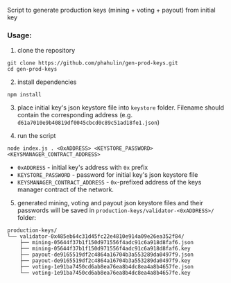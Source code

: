 Script to generate production keys (mining + voting + payout) from initial key

### Usage:
1. clone the repository
```
git clone https://github.com/phahulin/gen-prod-keys.git
cd gen-prod-keys
```

2. install dependencies
```
npm install
```

3. place initial key's json keystore file into `keystore` folder. Filename should contain the corresponding address (e.g. `d61a7010e9b40819df0045cbcd0c89c51ad18fe1.json`)

4. run the script
```
node index.js . <0xADDRESS> <KEYSTORE_PASSWORD> <KEYSMANAGER_CONTRACT_ADDRESS>
```
* `0xADDRESS` - initial key's address with `0x` prefix
* `KEYSTORE_PASSWORD` - password for initial key's json keystore file
* `KEYSMANAGER_CONTRACT_ADDRESS` - `0x`-prefixed address of the keys manager contract of the network.

5. generated mining, voting and payout json keystore files and their passwords will be saved in `production-keys/validator-<0xADDRESS>/` folder:
```
production-keys/
└── validator-0x485eb64c31d45fc22e4810e914a09e26ea352f84/
    ├── mining-05644f37b1f150d971556f4adc91c6a918d8faf6.json
    ├── mining-05644f37b1f150d971556f4adc91c6a918d8faf6.key
    ├── payout-de9165519df2c4864a16704b3a553289da0497f9.json
    ├── payout-de9165519df2c4864a16704b3a553289da0497f9.key
    ├── voting-1e91ba7450cd6ab8ea76ea8b4dc8ea4a8b4657fe.json
    └── voting-1e91ba7450cd6ab8ea76ea8b4dc8ea4a8b4657fe.key
```
